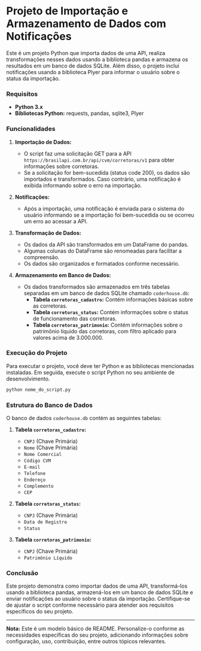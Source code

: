 # Projeto de Importação e Armazenamento de Dados com Notificações

Este é um projeto Python que importa dados de uma API, realiza transformações nesses dados usando a biblioteca pandas e armazena os resultados em um banco de dados SQLite. Além disso, o projeto inclui notificações usando a biblioteca Plyer para informar o usuário sobre o status da importação.

### Requisitos

- **Python 3.x**
- **Bibliotecas Python:** requests, pandas, sqlite3, Plyer

### Funcionalidades

1. **Importação de Dados:**
   - O script faz uma solicitação GET para a API `https://brasilapi.com.br/api/cvm/corretoras/v1` para obter informações sobre corretoras.
   - Se a solicitação for bem-sucedida (status code 200), os dados são importados e transformados. Caso contrário, uma notificação é exibida informando sobre o erro na importação.

2. **Notificações:**
   - Após a importação, uma notificação é enviada para o sistema do usuário informando se a importação foi bem-sucedida ou se ocorreu um erro ao acessar a API.

3. **Transformação de Dados:**
   - Os dados da API são transformados em um DataFrame do pandas.
   - Algumas colunas do DataFrame são renomeadas para facilitar a compreensão.
   - Os dados são organizados e formatados conforme necessário.

4. **Armazenamento em Banco de Dados:**
   - Os dados transformados são armazenados em três tabelas separadas em um banco de dados SQLite chamado `coderhouse.db`:
     - **Tabela `corretoras_cadastro`:** Contém informações básicas sobre as corretoras.
     - **Tabela `corretoras_status`:** Contém informações sobre o status de funcionamento das corretoras.
     - **Tabela `corretoras_patrimonio`:** Contém informações sobre o patrimônio líquido das corretoras, com filtro aplicado para valores acima de 3.000.000.

### Execução do Projeto

Para executar o projeto, você deve ter Python e as bibliotecas mencionadas instaladas. Em seguida, execute o script Python no seu ambiente de desenvolvimento.

```bash
python nome_do_script.py
```

### Estrutura do Banco de Dados

O banco de dados `coderhouse.db` contém as seguintes tabelas:

1. **Tabela `corretoras_cadastro`:**
   - `CNPJ` (Chave Primária)
   - `Nome` (Chave Primária)
   - `Nome Comercial`
   - `Código CVM`
   - `E-mail`
   - `Telefone`
   - `Endereço`
   - `Complemento`
   - `CEP`

2. **Tabela `corretoras_status`:**
   - `CNPJ` (Chave Primária)
   - `Data de Registro`
   - `Status`

3. **Tabela `corretoras_patrimonio`:**
   - `CNPJ` (Chave Primária)
   - `Patrimônio Líquido`

### Conclusão

Este projeto demonstra como importar dados de uma API, transformá-los usando a biblioteca pandas, armazená-los em um banco de dados SQLite e enviar notificações ao usuário sobre o status da importação. Certifique-se de ajustar o script conforme necessário para atender aos requisitos específicos do seu projeto.

---

**Nota:** Este é um modelo básico de README. Personalize-o conforme as necessidades específicas do seu projeto, adicionando informações sobre configuração, uso, contribuição, entre outros tópicos relevantes.
